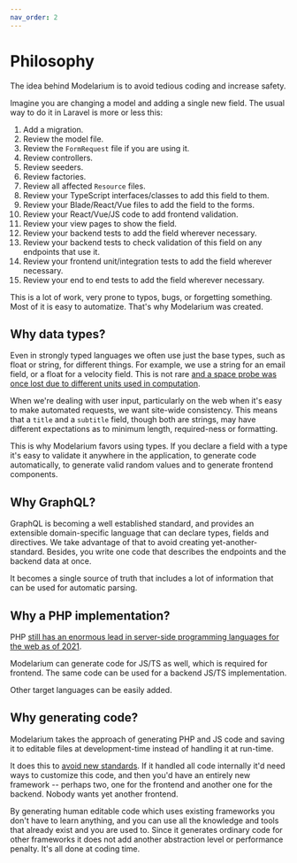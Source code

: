```yaml
---
nav_order: 2
---
```


# Philosophy

The idea behind Modelarium is to avoid tedious coding and increase safety.

Imagine you are changing a model and adding a single new field. The usual way to do it in Laravel is more or less this:

1. Add a migration.
2. Review the model file.
3. Review the `FormRequest` file if you are using it.
4. Review controllers.
5. Review seeders.
6. Review factories.
7. Review all affected `Resource` files.
8. Review your TypeScript interfaces/classes to add this field to them.
9. Review your Blade/React/Vue files to add the field to the forms.
10. Review your React/Vue/JS code to add frontend validation.
11. Review your view pages to show the field.
12. Review your backend tests to add the field wherever necessary.
13. Review your backend tests to check validation of this field on any endpoints that use it.
14. Review your frontend unit/integration tests to add the field wherever necessary.
15. Review your end to end tests to add the field wherever necessary.

This is a lot of work, very prone to typos, bugs, or forgetting something. Most of it is easy to automatize. That's why Modelarium was created.

## Why data types?

Even in strongly typed languages we often use just the base types, such as float or string, for different things. For example, we use a string for an email field, or a float for a velocity field. This is not rare [and a space probe was once lost due to different units used in computation](https://www.nasa.gov/centers/ames/research/exploringtheuniverse/exploringtheuniverse-computercheck.html).

When we're dealing with user input, particularly on the web when it's easy to make automated requests, we want site-wide consistency. This means that a `title` and a `subtitle` field, though both are strings, may have different expectations as to minimum length, required-ness or formatting.

This is why Modelarium favors using types. If you declare a field with a type it's easy to validate it anywhere in the application, to generate code automatically, to generate valid random values and to generate frontend components.

## Why GraphQL?

GraphQL is becoming a well established standard, and provides an extensible domain-specific language that can declare types, fields and directives. We take advantage of that to avoid creating yet-another-standard. Besides, you write one code that describes the endpoints and the backend data at once.

It becomes a single source of truth that includes a lot of information that can be used for automatic parsing.

## Why a PHP implementation?

PHP [still has an enormous lead in server-side programming languages for the web as of 2021](https://arstechnica.com/gadgets/2021/09/php-maintains-an-enormous-lead-in-server-side-programming-languages/).

Modelarium can generate code for JS/TS as well, which is required for frontend. The same code can be used for a backend JS/TS implementation.

Other target languages can be easily added.

## Why generating code?

Modelarium takes the approach of generating PHP and JS code and saving it to editable files at development-time instead of handling it at run-time.

It does this to [avoid new standards](https://xkcd.com/927/). If it handled all code internally it'd need ways to customize this code, and then you'd have an entirely new framework -- perhaps two, one for the frontend and another one for the backend. Nobody wants yet another frontend.

By generating human editable code which uses existing frameworks you don't have to learn anything, and you can use all the knowledge and tools that already exist and you are used to. Since it generates ordinary code for other frameworks it does not add another abstraction level or performance penalty. It's all done at coding time.
